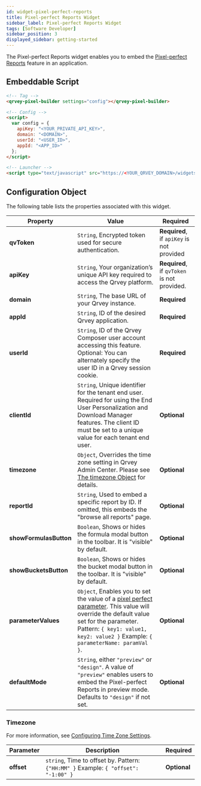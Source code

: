 ```yaml
---
id: widget-pixel-perfect-reports
title: Pixel-perfect Reports Widget
sidebar_label: Pixel-perfect Reports Widget
tags: [Software Developer]
sidebar_position: 3
displayed_sidebar: getting-started
---
```


The Pixel-perfect Reports widget enables you to embed the [Pixel-perfect Reports](../../../composer/10-Pixel-perfect%20Reports/overview-of-pixel-perfect-reports.md) feature in an application.

## Embeddable Script

```html
<!-- Tag -->
<qrvey-pixel-builder settings="config"></qrvey-pixel-builder>

<!-- Config -->
<script>
  var config = {
    apiKey: "<YOUR_PRIVATE_API_KEY>",
    domain: "<DOMAIN>",
    userId: "<USER_ID>",
    appId: "<APP_ID>"
  };
</script>

<!-- Launcher -->
<script type="text/javascript" src="https://<YOUR_QRVEY_DOMAIN>/widgets-launcher/app.js?2024-07-15T17:26:30.135Z"></script>
```

## Configuration Object

The following table lists the properties associated with this widget.

| **Property** | **Value** | **Required** |
| --- | --- | --- |
| **qvToken** | `String`, Encrypted token used for secure authentication. | **Required**, if `apiKey` is not provided |
| **apiKey** | `String`, Your organization’s unique API key required to access the Qrvey platform. | **Required**, if `qvToken` is not provided. |
| **domain** | `String`, The base URL of your Qrvey instance. | **Required** | 
| **appId** | `String`, ID of the desired Qrvey application.| **Required** |
| **userId** | `String`, ID of the Qrvey Composer user account accessing this feature. Optional: You can alternately specify the user ID in a Qrvey session cookie. | **Required**  |
| **clientId** | `String`, Unique identifier for the tenant end user. Required for using the End User Personalization and Download Manager features. The client ID must be set to a unique value for each tenant end user. | **Optional** |
| **timezone** | `Object`, Overrides the time zone setting in Qrvey Admin Center. Please see [The timezone Object](#the-timezone-object) for details.  | **Optional** |
| **reportId** | `String`, Used to embed a specific report by ID. If omitted, this embeds the "browse all reports" page. | **Optional** |
| **showFormulasButton** | `Boolean`, Shows or hides the formula modal button in the toolbar. It is "visible" by default. | **Optional** |
| **showBucketsButton** | `Boolean`, Shows or hides the bucket modal button in the toolbar. It is "visible" by default. | **Optional** |
| **parameterValues** | `Object`, Enables you to set the value of a [pixel perfect parameter](../../../composer/10-Pixel-perfect%20Reports/data-and-parameters.md). This value will override the default value set for the parameter. Pattern: `{ key1: value1, key2: value2 }` Example: `{ parameterName: paramVal }`. | **Optional** |
| **defaultMode** | `String`, either `"preview"` or `"design"`. A value of `"preview"` enables users to embed the Pixel-perfect Reports in preview mode. Defaults to `"design"` if not set.  | **Optional** |

### Timezone

For more information, see [Configuring Time Zone Settings](../../10-Timezone%20Settings/timezone-support.md).

| **Parameter** | **Description** | **Required** |
| --- | --- | --- |
| **offset** | `string`, Time to offset by. Pattern: `{"HH:MM" }` Example: `{ "offset": "-1:00" }`   | **Optional** | 

